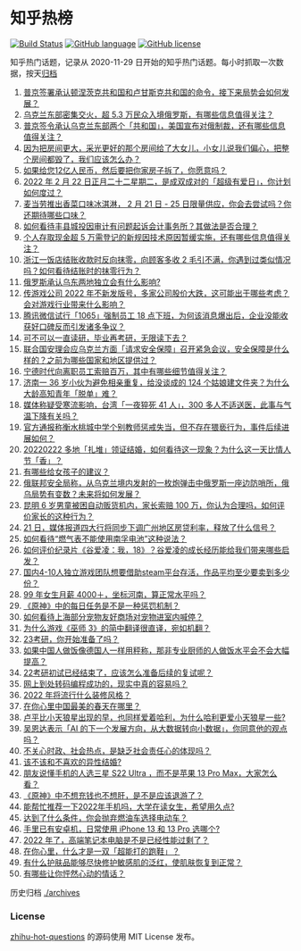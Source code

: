 # 知乎热榜
[![Build Status](https://github.com/ToWeLong/zhihu-hot-questions/workflows/CI/badge.svg)](https://github.com/ToWeLong/zhihu-hot-questions/actions)
[![GitHub language](https://img.shields.io/badge/language-golang-orange.svg)](https://golang.org/)
[![GitHub license](https://img.shields.io/github/license/ToWeLong/zhihu-hot-questions)](https://github.com/ToWeLong/zhihu-hot-questions/blob/main/LICENSE)

知乎热门话题，记录从 2020-11-29 日开始的知乎热门话题。每小时抓取一次数据，按天[归档](./archives)

<!-- BEGIN -->

1. [普京签署承认顿涅茨克共和国和卢甘斯克共和国的命令，接下来局势会如何发展？](https://www.zhihu.com/question/517959142)
1. [乌克兰东部密集交火，超 5.3 万民众入境俄罗斯，有哪些信息值得关注？](https://www.zhihu.com/question/517783305)
1. [普京签令承认乌克兰东部两个「共和国」，美国宣布对俄制裁，还有哪些信息值得关注？](https://www.zhihu.com/question/517965302)
1. [因为把房间更大，采光更好的那个房间给了大女儿，小女儿说我们偏心，把整个房间都毁了，我们应该怎么办？](https://www.zhihu.com/question/517488047)
1. [如果给您12亿人民币，然后要把你家房子拆了，你愿意吗？](https://www.zhihu.com/question/517004208)
1. [2022 年 2 月 22 日正月二十二星期二，是成双成对的「超级有爱日」，你计划如何度过？](https://www.zhihu.com/question/517968597)
1. [麦当劳推出香菜口味冰淇淋， 2 月 21 日 - 25 日限量供应，你会去尝试吗？你还期待哪些口味？](https://www.zhihu.com/question/516941364)
1. [如何看待丰县城投因审计有问题起诉会计事务所？其做法是否合理？](https://www.zhihu.com/question/517277736)
1. [个人存取现金超 5 万需登记的新规因技术原因暂缓实施，还有哪些信息值得关注？](https://www.zhihu.com/question/517901939)
1. [浙江一饭店结账收款时反向抹零，向顾客多收 2 毛引不满，你遇到过类似情况吗？如何看待结账时的抹零行为？](https://www.zhihu.com/question/516846381)
1. [俄罗斯承认乌东两地独立会有什么影响?](https://www.zhihu.com/question/517961374)
1. [传游戏公司 2022 年不新发版号，多家公司股价大跌，这可能出于哪些考虑？会对游戏行业带来什么影响？](https://www.zhihu.com/question/517842726)
1. [腾讯微信试行「1065」强制员工 18 点下班，为何该消息爆出后，企业没能收获好口碑反而引发诸多争议？](https://www.zhihu.com/question/517410118)
1. [可不可以一直读研，毕业再考研，无限读下去？](https://www.zhihu.com/question/517070040)
1. [联合国安理会应乌克兰方面「请求安全保障」召开紧急会议，安全保障是什么样的？之前为哪些国家和地区提供过？](https://www.zhihu.com/question/517985061)
1. [宁德时代向离职员工索赔百万，其中有哪些细节值得关注？](https://www.zhihu.com/question/517430922)
1. [济南一 36 岁小伙为避免相亲重复，给没谈成的 124 个姑娘建文件夹？为什么大龄高知青年「脱单」难？](https://www.zhihu.com/question/516536480)
1. [媒体称疑受寒流影响，台湾「一夜猝死 41 人」，300 多人不适送医，此事与气温下降有关吗？](https://www.zhihu.com/question/517780419)
1. [官方通报称衡水桃城中学个别教师惩戒失当，但不存在猥亵行为，事件后续进展如何？](https://www.zhihu.com/question/517984905)
1. [20220222 多地「扎堆」领证结婚，如何看待这一现象？为什么这一天比情人节「香」？](https://www.zhihu.com/question/517973311)
1. [有哪些给女孩子的建议？](https://www.zhihu.com/question/315676658)
1. [俄联邦安全局称，从乌克兰境内发射的一枚炮弹击中俄罗斯一座边防哨所，俄乌局势有变数？未来将如何发展？](https://www.zhihu.com/question/517865361)
1. [昆明 6 岁男童被困自动贩货机内，家长索赔 100 万，你认为合理吗，如何评价家长的这种行为？](https://www.zhihu.com/question/517823481)
1. [21 日，媒体报道四大行将同步下调广州地区房贷利率，释放了什么信号？](https://www.zhihu.com/question/517825562)
1. [如何看待“燃气表不能使用南孚电池”这种说法？](https://www.zhihu.com/question/517600645)
1. [如何评价纪录片《谷爱凌：我，18》？谷爱凌的成长经历能给我们带来哪些启发？](https://www.zhihu.com/question/517862607)
1. [国内4-10人独立游戏团队想要借助steam平台存活，作品平均至少要卖到多少份？](https://www.zhihu.com/question/60895931)
1. [99 年女生月薪 4000＋，坐标河南，算正常水平吗？](https://www.zhihu.com/question/517674690)
1. [《原神》中的每日任务是不是一种惩罚机制？](https://www.zhihu.com/question/516876708)
1. [如何看待上海部分宠物友好商场对宠物进室内喊停？](https://www.zhihu.com/question/517792851)
1. [为什么游戏《巫师 3》的简中翻译很直译，宛如机翻？](https://www.zhihu.com/question/506684869)
1. [23考研，你开始准备了吗？](https://www.zhihu.com/question/509500117)
1. [如果中国人做饭像德国人一样用秤称，那非专业厨师的人做饭水平会不会大幅提高？](https://www.zhihu.com/question/516803105)
1. [22考研初试已经结束了，应该怎么准备后续的复试呢？](https://www.zhihu.com/question/508932023)
1. [网上到处转码编程成功的，现实中真的容易吗？](https://www.zhihu.com/question/503266644)
1. [2022 年将流行什么装修风格？](https://www.zhihu.com/question/508305314)
1. [在你心里中国最美的春天在哪里？](https://www.zhihu.com/question/517325660)
1. [卢平比小天狼星出现的早，也同样爱着哈利，为什么哈利更爱小天狼星一些?](https://www.zhihu.com/question/488757172)
1. [吴恩达表示「AI 的下一个发展方向，从大数据转向小数据」，你同意他的观点吗？](https://www.zhihu.com/question/517440629)
1. [不关心时政、社会热点，是缺乏社会责任心的体现吗？](https://www.zhihu.com/question/23192887)
1. [该不该和不喜欢的异性结婚?](https://www.zhihu.com/question/517958095)
1. [朋友说懂手机的人选三星 S22 Ultra ，而不是苹果 13 Pro Max，大家怎么看？](https://www.zhihu.com/question/516730102)
1. [《原神》中不想充钱也不想肝，是不是应该退游了？](https://www.zhihu.com/question/517679489)
1. [能帮忙推荐一下2022年手机吗，大学在读女生，希望用久点?](https://www.zhihu.com/question/517918526)
1. [达到了什么条件，你会抛弃燃油车选择电动车？](https://www.zhihu.com/question/517957857)
1. [手里已有安卓机，日常使用 iPhone 13 和 13 Pro 选哪个?](https://www.zhihu.com/question/516309229)
1. [2022 年了，高端笔记本电脑是不是已经性能过剩了？](https://www.zhihu.com/question/517166926)
1. [在你心里，什么才是一双「超能打的跑鞋」？](https://www.zhihu.com/question/517252285)
1. [有什么护肤品能够尽快修护敏感肌的泛红，使肌肤恢复到正常？](https://www.zhihu.com/question/459583599)
1. [有哪些让你怦然心动的情话？](https://www.zhihu.com/question/330081724)

<!-- END -->

历史归档 [./archives](./archives)


### License
[zhihu-hot-questions](https://github.com/towelong/zhihu-hot-questions) 的源码使用 MIT License 发布。